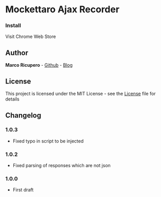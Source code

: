# Mockettaro Ajax Recorder

### Install
Visit Chrome Web Store

## Author
**Marco Ricupero** - [Github](https://github.com/Marketto) - [Blog](http://blog.marketto.it)


## License
This project is licensed under the MIT License - see the [License](/LICENSE) file for details

## Changelog
### 1.0.3
- Fixed typo in script to be injected
### 1.0.2
- Fixed parsing of responses which are not json
### 1.0.0
- First draft
